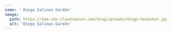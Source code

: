 ```yaml
---
name: ' Diego Salinas Gardón'
image:
  path: https://dam-cdn.cloudcannon.com/blog/uploads/diego-headshot.jpeg
  alt: 'Diego Salinas Gardón'
---
```

